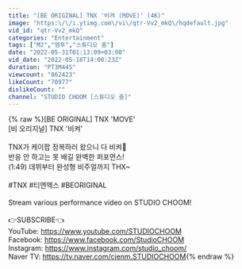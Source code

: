 ```yaml
---
title: "[BE ORIGINAL] TNX '비켜 (MOVE)' (4K)"
image: "https:\/\/i.ytimg.com\/vi\/qtr-Vv2_mkQ\/hqdefault.jpg"
vid_id: "qtr-Vv2_mkQ"
categories: "Entertainment"
tags: ["M2","엠투","스튜디오 춤"]
date: "2022-05-31T01:13:09+03:00"
vid_date: "2022-05-18T14:00:23Z"
duration: "PT3M44S"
viewcount: "862423"
likeCount: "70977"
dislikeCount: ""
channel: "STUDIO CHOOM [스튜디오 춤]"
---
```

{% raw %}[BE ORIGINAL] TNX 'MOVE'<br />[비 오리지널] TNX '비켜'<br /><br />TNX가 케이팝 정복하러 왔으니 다 비켜👊<br />반응 안 하고는 못 배길 완벽한 퍼포먼스!<br />(1:49) 데뷔부터 완성형 비주얼까지 THX~<br /><br />#TNX #티엔엑스 #BEORIGINAL<br /><br />Stream various performance video on STUDIO CHOOM!<br /><br />👉SUBSCRIBE👈<br />YouTube: <a rel="nofollow" target="blank" href="https://www.youtube.com/STUDIOCHOOM">https://www.youtube.com/STUDIOCHOOM</a><br />Facebook:  <a rel="nofollow" target="blank" href="https://www.facebook.com/StudioCHOOM">https://www.facebook.com/StudioCHOOM</a><br />Instagram: <a rel="nofollow" target="blank" href="https://www.instagram.com/studio_choom/">https://www.instagram.com/studio_choom/</a><br />Naver TV: <a rel="nofollow" target="blank" href="https://tv.naver.com/cjenm.STUDIOCHOOM">https://tv.naver.com/cjenm.STUDIOCHOOM</a>{% endraw %}
